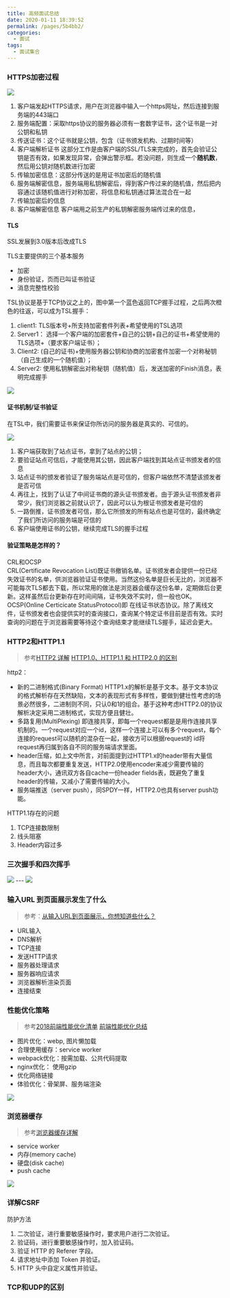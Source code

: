 ```yaml
---
title: 高频面试总结
date: 2020-01-11 18:39:52
permalink: /pages/5b4bb2/
categories:
  - 面试
tags:
  - 面试集合
---
```

### HTTPS加密过程

<img src="./img/https.png"/>

1. 客户端发起HTTPS请求，用户在浏览器中输入一个https网址，然后连接到服务端的443端口
2. 服务端配置：采取https协议的服务器必须有一套数字证书，这个证书是一对公钥和私钥
3. 传送证书：这个证书就是公钥，包含（证书颁发机构、过期时间等）
4. 客户端解析证书 这部分工作是由客户端的SSL/TLS来完成的，首先会验证公钥是否有效，如果发现异常，会弹出警示框。若没问题，则生成一个**随机数**，然后用公钥对随机数进行加密
5. 传输加密信息：这部分传送的是用证书加密后的随机值
6. 服务端解密信息，服务端用私钥解密后，得到客户传过来的随机值，然后把内容通过该随机值进行对称加密，将信息和私钥通过算法混合在一起
7. 传输加密后的信息
8. 客户端解密信息 客户端用之前生产的私钥解密服务端传过来的信息，

#### TLS

SSL发展到3.0版本后改成TLS

TLS主要提供的三个基本服务
- 加密
- 身份验证，页而已叫证书验证
- 消息完整性校验

TSL协议是基于TCP协议之上的，图中第一个蓝色返回TCP握手过程，之后两次橙色的往返，可以成为TSL握手：
1. client1: TLS版本号+所支持加密套件列表+希望使用的TSL选项
2. Server1： 选择一个客户端的加密套件+自己的公钥+自己的证书+希望使用的TLS选项+（要求客户端证书）；
3. Client2: (自己的证书)+使用服务器公钥和协商的加密套件加密一个对称秘钥（自己生成的一个随机值）；
4. Server2: 使用私钥解密出对称秘钥（随机值）后，发送加密的Finish消息，表明完成握手

<img src="./img/tsl.png"/>

#### 证书机制/证书验证

在TSL中，我们需要证书来保证你所访问的服务器是真实的、可信的。

<img src="./img/ca.png"/>

1. 客户端获取到了站点证书，拿到了站点的公钥；
2. 要验证站点可信后，才能使用其公钥，因此客户端找到其站点证书颁发者的信息
3. 站点证书的颁发者验证了服务端站点是可信的，但客户端依然不清楚该颁发者是否可信
4. 再往上，找到了认证了中间证书商的源头证书颁发者。由于源头证书颁发者非常少，我们浏览器之前就认识了，因此可以认为根证书颁发者是可信的
5. 一路倒推，证书颁发者可信，那么它所颁发的所有站点也是可信的，最终确定了我们所访问的服务端是可信的
6. 客户端使用证书的公钥，继续完成TLS的握手过程

#### 验证策略是怎样的？

CRL和OCSP  
CRL(Certificate Revocation List)既证书撤销名单。证书颁发者会提供一份已经失效证书的名单，供浏览器验证证书使用。当然这份名单是巨长无比的，浏览器不可能每次TLS都去下载，所以常用的做法是浏览器会缓存这份名单，定期做后台更新。这样虽然后台更新存在时间间隔，证书失效不实时，但一般也OK。  
OCSP(Online Certicicate StatusProtocol)即 在线证书状态协议。除了离线文件，证书颁发者也会提供实时的查询接口，查询某个特定证书目前是否有效。实时查询的问题在于浏览器需要等待这个查询结束才能继续TLS握手，延迟会更大。

### HTTP2和HTTP1.1

> 参考[HTTP2 详解](https://juejin.im/post/5b88a4f56fb9a01a0b31a67e)
> [HTTP1.0、HTTP1.1 和 HTTP2.0 的区别](https://juejin.im/entry/5981c5df518825359a2b9476)

http2：
- 新的二进制格式(Binary Format) HTTP1.x的解析是基于文本。基于文本协议的格式解析存在天然缺陷，文本的表现形式有多样性，要做到健壮性考虑的场景必然很多，二进制则不同，只认0和1的组合。基于这种考虑HTTP2.0的协议解析决定采用二进制格式，实现方便且健壮。
- 多路复用(MultiPlexing) 即连接共享，即每一个request都是是用作连接共享机制的。一个request对应一个id，这样一个连接上可以有多个request，每个连接的request可以随机的混杂在一起，接收方可以根据request的 id将request再归属到各自不同的服务端请求里面。
- header压缩，如上文中所言，对前面提到过HTTP1.x的header带有大量信息，而且每次都要重复发送，HTTP2.0使用encoder来减少需要传输的header大小，通讯双方各自cache一份header fields表，既避免了重复header的传输，又减小了需要传输的大小。
- 服务端推送（server push），同SPDY一样，HTTP2.0也具有server push功能。

HTTP1.1存在的问题

1. TCP连接数限制
2. 线头阻塞
3. Header内容过多

### 三次握手和四次挥手

<img src="./img/tcp3.png"/>
---
<img src="./img/tcp4.png"/>


### 输入URL 到页面展示发生了什么

> 参考：[从输入URL到页面展示，你想知道些什么？](https://juejin.im/post/5b148a2ce51d4506965908d2)

- URL输入
- DNS解析
- TCP连接
- 发送HTTP请求
- 服务器处理请求
- 服务器响应请求
- 浏览器解析渲染页面
- 连接结束

### 性能优化策略

> 参考[2018前端性能优化清单](https://juejin.im/post/5a966bd16fb9a0635172a50a)
> [前端性能优化总结](https://juejin.im/post/5dddf0a06fb9a0717b5fce15)

- 图片优化：webp, 图片懒加载
- 合理使用缓存：service worker
- webpack优化：按需加载、公共代码提取
- nginx优化： 使用gzip
- 优化网络链接
- 体验优化：骨架屏、服务端渲染

<img src="./img/性能优化.png"/>

### 浏览器缓存

> 参考[浏览器缓存详解](https://juejin.im/post/5cf72a93f265da1b7b317875)

- service worker
- 内存(memory cache)
- 硬盘(disk cache)
- push cache

<img src="./img/browser_cache.png"/>

### 详解CSRF

防护方法

1. 二次验证，进行重要敏感操作时，要求用户进行二次验证。
2. 验证码，进行重要敏感操作时，加入验证码。
3. 验证 HTTP 的 Referer 字段。
4. 请求地址中添加 Token 并验证。
5. HTTP 头中自定义属性并验证。

### TCP和UDP的区别

